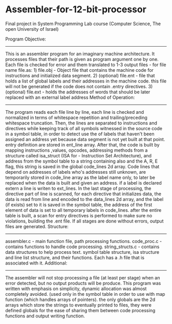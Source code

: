 # Assembler-for-12-bit-processor
Final project in System Programming Lab course (Computer Science, The open University of Israel)

Program Objective:
 *****************
 This is an assembler program for an imaginary machine architecture.
 It processes files that their path is given as program argument one by one.
 Each file is checked for error and them translated to 1-3 output files - for file name file.as:
 	 1) file.obj - Object file that contains the machine code for instructions and initialized data segment.
 	 2) (optional) file.ent - file that holds a list of global labels and their addresses in the machine code.
 	 	 this file will not be generated if the code does not contain .entry directives.
	 3) (optional) file.ext - holds the addresses of words that should be later replaced with an external
	 	 	 	   label address
 Method of Operation:
 *******************
 The program reads each file line by line, each line is checked and normalized in terms of whitespace repetition
 and trailing/preceding whitespace truncation.
 Then, the lines are separated to instructions and directives while keeping track of all symbols witnessed in
 the source code in a symbol table, in order to detect use the of labels that haven't been assigned an address yet
 because data segment is not yet built at that point. entry definition are stored in ent_line array.
 After that, the code is built by mapping instructions ,values, opcodes, addressing methods from a structure
 called isa_struct (ISA for - Instruction Set Architecture), and address from the symbol table to a string
 containing also and the A, R, E flag, this string is saved in the global code_lines 2d array. Code lines that depend
 on addresses of labels who's addresses still unknown, are temporarily stored in code_line array as the label name only,
 to later be replaced when the data is built and given an address. if a label is declared extern a line is writen to ext_lines.
 In the last stage of processing, the directive part of line is scanned, for each directive that initializes data,
 the data is read from line and encoded to the data_lines 2d array, and the label (if exists) set to it
 is saved in the symbol table, the address of the first element of data is set to all temporary labels in code_lines.
 after the entire table is built, a scan for entry directives is performed to make sure no violations, building the .ent file.
 If all stages are done without errors, output files are generated.
 Structure:
 *********
 assembler.c - main function file, path processing functions.
 code_proc.c - contains functions to handle code processing.
 string_structs.c - contains data structures to help process text.
  	  	  	  	  	  symbol table structure, isa structure and line list structure, and their functions.
 Each has a .h file that is associated with it.
 Additional:
 **********
 The assembler will not stop processing a file (at least per stage) when an error detected, but no
 output products will be produce.
 This program was written with emphasis on simplicity, dynamic allocation was almost completely avoided.
 (used only in the symbol table in order to use with map function (which handles arrays of pointers).
 the only globals are the 2d arrays which store the strings to eventually printed to files, they were defined
 globals for the ease of sharing them between code processing functions and output writing function.
